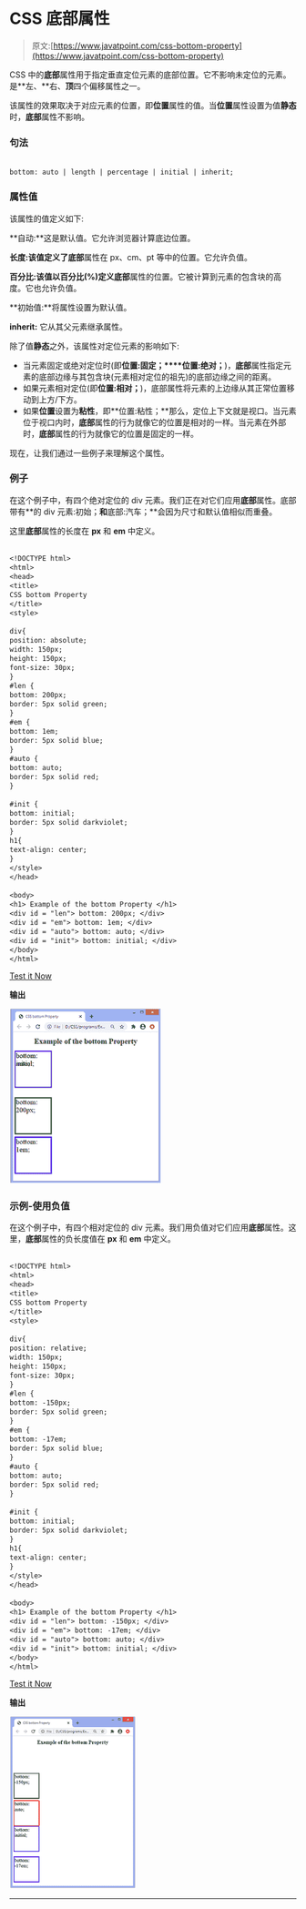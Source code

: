 # CSS 底部属性

> 原文:[https://www.javatpoint.com/css-bottom-property](https://www.javatpoint.com/css-bottom-property)

CSS 中的**底部**属性用于指定垂直定位元素的底部位置。它不影响未定位的元素。是**左、**右、**顶**四个偏移属性之一。

该属性的效果取决于对应元素的位置，即**位置**属性的值。当**位置**属性设置为值**静态**时，**底部**属性不影响。

### 句法

```

bottom: auto | length | percentage | initial | inherit;

```

### 属性值

该属性的值定义如下:

**自动:**这是默认值。它允许浏览器计算底边位置。

**长度:**该值定义了**底部**属性在 px、cm、pt 等中的位置。它允许负值。

**百分比:**该值以百分比(%)定义**底部**属性的位置。它被计算到元素的包含块的高度。它也允许负值。

**初始值:**将属性设置为默认值。

**inherit:** 它从其父元素继承属性。

除了值**静态**之外，该属性对定位元素的影响如下:

*   当元素固定或绝对定位时(即**位置:固定；****位置:绝对；**)，**底部**属性指定元素的底部边缘与其包含块(元素相对定位的祖先)的底部边缘之间的距离。
*   如果元素相对定位(即**位置:相对；**)，底部属性将元素的上边缘从其正常位置移动到上方/下方。
*   如果**位置**设置为**粘性**，即**位置:粘性；**那么，定位上下文就是视口。当元素位于视口内时，**底部**属性的行为就像它的位置是相对的一样。当元素在外部时，**底部**属性的行为就像它的位置是固定的一样。

现在，让我们通过一些例子来理解这个属性。

### 例子

在这个例子中，有四个绝对定位的 div 元素。我们正在对它们应用**底部**属性。底部带有**的 div 元素:初始；**和**底部:汽车；**会因为尺寸和默认值相似而重叠。

这里**底部**属性的长度在 **px** 和 **em** 中定义。

```

<!DOCTYPE html>
<html>
<head>
<title>
CSS bottom Property
</title>
<style>

div{
position: absolute;
width: 150px;
height: 150px;
font-size: 30px;
}
#len {
bottom: 200px;
border: 5px solid green;
}
#em {
bottom: 1em;
border: 5px solid blue;
}
#auto {
bottom: auto;
border: 5px solid red;
}

#init {
bottom: initial;
border: 5px solid darkviolet;
}
h1{
text-align: center;
}
</style>
</head>

<body>
<h1> Example of the bottom Property </h1>
<div id = "len"> bottom: 200px; </div>
<div id = "em"> bottom: 1em; </div>
<div id = "auto"> bottom: auto; </div>
<div id = "init"> bottom: initial; </div>
</body>
</html>

```

[Test it Now](https://www.javatpoint.com/oprweb/test.jsp?filename=css-bottom-property1)

**输出**

![CSS bottom property](img/ea80d088aeed64fddb29f2d5d7329489.png)

### 示例-使用负值

在这个例子中，有四个相对定位的 div 元素。我们用负值对它们应用**底部**属性。这里，**底部**属性的负长度值在 **px** 和 **em** 中定义。

```

<!DOCTYPE html>
<html>
<head>
<title>
CSS bottom Property
</title>
<style>

div{
position: relative;
width: 150px;
height: 150px;
font-size: 30px;
}
#len {
bottom: -150px;
border: 5px solid green;
}
#em {
bottom: -17em;
border: 5px solid blue;
}
#auto {
bottom: auto;
border: 5px solid red;
}

#init {
bottom: initial;
border: 5px solid darkviolet;
}
h1{
text-align: center;
}
</style>
</head>

<body>
<h1> Example of the bottom Property </h1>
<div id = "len"> bottom: -150px; </div>
<div id = "em"> bottom: -17em; </div>
<div id = "auto"> bottom: auto; </div>
<div id = "init"> bottom: initial; </div>
</body>
</html>

```

[Test it Now](https://www.javatpoint.com/oprweb/test.jsp?filename=css-bottom-property2)

**输出**

![CSS bottom property](img/12eee2c67d3ec88a7d769d4a45ac875b.png)

* * *